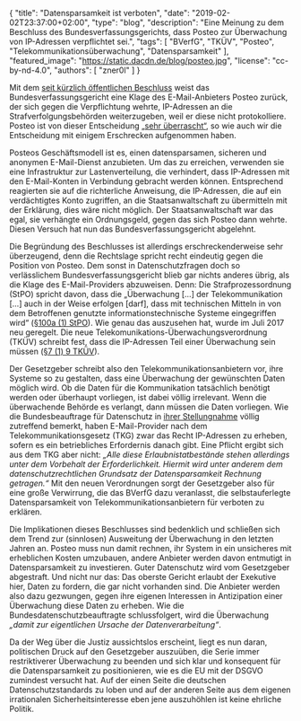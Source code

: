 {
    "title": "Datensparsamkeit ist verboten",
    "date": "2019-02-02T23:37:00+02:00",
    "type": "blog",
    "description": "Eine Meinung zu dem Beschluss des Bundesverfassungsgerichts, dass Posteo zur Überwachung von IP-Adressen verpflichtet sei.",
    "tags": [ "BVerfG", "TKÜV", "Posteo", "Telekommunikationsüberwachung", "Datensparsamkeit" ],
    "featured_image": "https://static.dacdn.de/blog/posteo.jpg",
    "license": "cc-by-nd-4.0",
    "authors": [ "zner0l" ]
}

Mit dem [seit kürzlich öffentlichen Beschluss](https://www.bundesverfassungsgericht.de/SharedDocs/Entscheidungen/DE/2018/12/rk20181220_2bvr237716.html) weist das Bundesverfassungsgericht eine Klage des E-Mail-Anbieters Posteo zurück, der sich gegen die Verpflichtung wehrte, IP-Adressen an die Strafverfolgungsbehörden weiterzugeben, weil er diese nicht protokolliere. Posteo ist von dieser Entscheidung [„sehr überrascht“](https://posteo.de/blog/erster-kommentar-zur-entscheidung-des-bundesverfassungsgerichts), so wie auch wir die Entscheidung mit einigem Erschrecken aufgenommen haben.

Posteos Geschäftsmodell ist es, einen datensparsamen, sicheren und anonymen E-Mail-Dienst anzubieten. Um das zu erreichen, verwenden sie eine Infrastruktur zur Lastenverteilung, die verhindert, dass IP-Adressen mit den E-Mail-Konten in Verbindung gebracht werden können. Entsprechend reagierten sie auf die richterliche Anweisung, die IP-Adressen, die auf ein verdächtigtes Konto zugriffen, an die Staatsanwaltschaft zu übermitteln mit der Erklärung, dies wäre nicht möglich. Der Staatsanwaltschaft war das egal, sie verhängte ein Ordnungsgeld, gegen das sich Posteo dann wehrte. Diesen Versuch hat nun das Bundesverfassungsgericht abgelehnt.

Die Begründung des Beschlusses ist allerdings erschreckenderweise sehr überzeugend, denn die Rechtslage spricht recht eindeutig gegen die Position von Posteo. Dem sonst in Datenschutzfragen doch so verlässlichem Bundesverfassungsgericht blieb gar nichts anderes übrig, als die Klage des E-Mail-Providers abzuweisen. Denn: Die Strafprozessordnung (StPO) spricht davon, dass die „Überwachung […] der Telekommunikation […] auch in der Weise erfolgen [darf], dass mit technischen Mitteln in von dem Betroffenen genutzte informationstechnische Systeme eingegriffen wird“ ([§100a (1) StPO](https://www.gesetze-im-internet.de/stpo/__100a.html)). Wie genau das auszusehen hat, wurde im Juli 2017 neu geregelt. Die neue Telekomunikations-Überwachungsverordnung (TKÜV) schreibt fest, dass die IP-Adressen Teil einer Überwachung sein müssen ([§7 (1) 9 TKÜV](https://www.gesetze-im-internet.de/tk_v_2005/BJNR313600005.html)).

Der Gesetzgeber schreibt also den Telekommunikationsanbietern vor, ihre Systeme so zu gestalten, dass eine Überwachung der gewünschten Daten möglich wird. Ob die Daten für die Kommunikation tatsächlich benötigt werden oder überhaupt vorliegen, ist dabei völlig irrelevant. Wenn die überwachende Behörde es verlangt, dann müssen die Daten vorliegen. Wie die Bundesbeauftrage für Datenschutz in [ihrer Stellungnahme](https://posteo.de/Stellungnahme_BfDI_BVerfG.pdf) völlig zutreffend bemerkt, haben E-Mail-Provider nach dem Telekommunikationsgesetz (TKG) zwar das Recht IP-Adressen zu erheben, sofern es ein betriebliches Erfordernis danach gibt. Eine Pflicht ergibt sich aus dem TKG aber nicht: <quote>*„Alle diese Erlaubnistatbestände stehen allerdings unter dem Vorbehalt der Erforderlichkeit. Hiermit wird unter anderem dem datenschutzrechtlichen Grundsatz der Datensparsamkeit Rechnung getragen.“*</quote> Mit den neuen Verordnungen sorgt der Gesetzgeber also für eine große Verwirrung, die das BVerfG dazu veranlasst, die selbstauferlegte Datensparsamkeit von Telekommunikationsanbietern für verboten zu erklären.

Die Implikationen dieses Beschlusses sind bedenklich und schließen sich dem Trend zur (sinnlosen) Ausweitung der Überwachung in den letzten Jahren an. Posteo muss nun damit rechnen, ihr System in ein unsicheres mit erheblichen Kosten umzubauen, andere Anbieter werden davon entmutigt in Datensparsamkeit zu investieren. Guter Datenschutz wird vom Gesetzgeber abgestraft. Und nicht nur das: Das oberste Gericht erlaubt der Exekutive hier, Daten zu fordern, die gar nicht vorhanden sind. Die Anbieter werden also dazu gezwungen, gegen ihre eigenen Interessen in Antizipation einer Überwachung diese Daten zu erheben. Wie die Bundesdatenschutzbeauftragte schlussfolgert, wird die Überwachung <quote>*„damit zur eigentlichen Ursache der Datenverarbeitung“*</quote>.

Da der Weg über die Justiz aussichtslos erscheint, liegt es nun daran, politischen Druck auf den Gesetzgeber auszuüben, die Serie immer restriktiverer Überwachung zu beenden und sich klar und konsequent für die Datensparsamkeit zu positionieren, wie es die EU mit der DSGVO zumindest versucht hat. Auf der einen Seite die deutschen Datenschutzstandards zu loben und auf der anderen Seite aus dem eigenen irrationalen Sicherheitsinteresse eben jene auszuhöhlen ist keine ehrliche Politik. 
